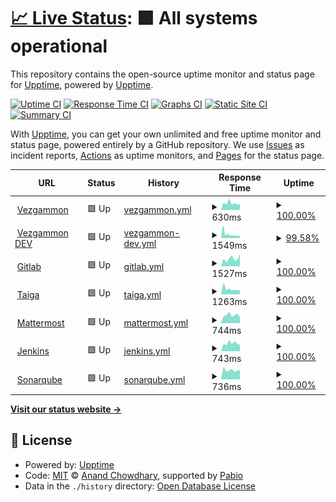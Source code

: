 # [📈 Live Status](https://upptime.github.io/upptime): <!--live status--> **🟩 All systems operational**

This repository contains the open-source uptime monitor and status page for [Upptime](https://upptime.js.org), powered by [Upptime](https://github.com/upptime/upptime).

[![Uptime CI](https://github.com/samuelemusiani/status.vezgammon.it/workflows/Uptime%20CI/badge.svg)](https://github.com/samuelemusiani/status.vezgammon.it/actions?query=workflow%3A%22Uptime+CI%22)
[![Response Time CI](https://github.com/samuelemusiani/status.vezgammon.it/workflows/Response%20Time%20CI/badge.svg)](https://github.com/samuelemusiani/status.vezgammon.it/actions?query=workflow%3A%22Response+Time+CI%22)
[![Graphs CI](https://github.com/samuelemusiani/status.vezgammon.it/workflows/Graphs%20CI/badge.svg)](https://github.com/samuelemusiani/status.vezgammon.it/actions?query=workflow%3A%22Graphs+CI%22)
[![Static Site CI](https://github.com/samuelemusiani/status.vezgammon.it/workflows/Static%20Site%20CI/badge.svg)](https://github.com/samuelemusiani/status.vezgammon.it/actions?query=workflow%3A%22Static+Site+CI%22)
[![Summary CI](https://github.com/samuelemusiani/status.vezgammon.it/workflows/Summary%20CI/badge.svg)](https://github.com/samuelemusiani/status.vezgammon.it/actions?query=workflow%3A%22Summary+CI%22)

With [Upptime](https://upptime.js.org), you can get your own unlimited and free uptime monitor and status page, powered entirely by a GitHub repository. We use [Issues](https://github.com/upptime/upptime/issues) as incident reports, [Actions](https://github.com/samuelemusiani/status.vezgammon.it/actions) as uptime monitors, and [Pages](https://upptime.github.io/upptime) for the status page.

<!--start: status pages-->
<!-- This summary is generated by Upptime (https://github.com/upptime/upptime) -->
<!-- Do not edit this manually, your changes will be overwritten -->
<!-- prettier-ignore -->
| URL | Status | History | Response Time | Uptime |
| --- | ------ | ------- | ------------- | ------ |
| <img alt="" src="https://icons.duckduckgo.com/ip3/vezgammon.it.ico" height="13"> [Vezgammon](https://vezgammon.it) | 🟩 Up | [vezgammon.yml](https://github.com/samuelemusiani/status.vezgammon.it/commits/HEAD/history/vezgammon.yml) | <details><summary><img alt="Response time graph" src="./graphs/vezgammon/response-time-week.png" height="20"> 630ms</summary><br><a href="https://status.vezgammon.it/history/vezgammon"><img alt="Response time 1214" src="https://img.shields.io/endpoint?url=https%3A%2F%2Fraw.githubusercontent.com%2Fsamuelemusiani%2Fstatus.vezgammon.it%2FHEAD%2Fapi%2Fvezgammon%2Fresponse-time.json"></a><br><a href="https://status.vezgammon.it/history/vezgammon"><img alt="24-hour response time 519" src="https://img.shields.io/endpoint?url=https%3A%2F%2Fraw.githubusercontent.com%2Fsamuelemusiani%2Fstatus.vezgammon.it%2FHEAD%2Fapi%2Fvezgammon%2Fresponse-time-day.json"></a><br><a href="https://status.vezgammon.it/history/vezgammon"><img alt="7-day response time 630" src="https://img.shields.io/endpoint?url=https%3A%2F%2Fraw.githubusercontent.com%2Fsamuelemusiani%2Fstatus.vezgammon.it%2FHEAD%2Fapi%2Fvezgammon%2Fresponse-time-week.json"></a><br><a href="https://status.vezgammon.it/history/vezgammon"><img alt="30-day response time 1246" src="https://img.shields.io/endpoint?url=https%3A%2F%2Fraw.githubusercontent.com%2Fsamuelemusiani%2Fstatus.vezgammon.it%2FHEAD%2Fapi%2Fvezgammon%2Fresponse-time-month.json"></a><br><a href="https://status.vezgammon.it/history/vezgammon"><img alt="1-year response time 1214" src="https://img.shields.io/endpoint?url=https%3A%2F%2Fraw.githubusercontent.com%2Fsamuelemusiani%2Fstatus.vezgammon.it%2FHEAD%2Fapi%2Fvezgammon%2Fresponse-time-year.json"></a></details> | <details><summary><a href="https://status.vezgammon.it/history/vezgammon">100.00%</a></summary><a href="https://status.vezgammon.it/history/vezgammon"><img alt="All-time uptime 99.49%" src="https://img.shields.io/endpoint?url=https%3A%2F%2Fraw.githubusercontent.com%2Fsamuelemusiani%2Fstatus.vezgammon.it%2FHEAD%2Fapi%2Fvezgammon%2Fuptime.json"></a><br><a href="https://status.vezgammon.it/history/vezgammon"><img alt="24-hour uptime 100.00%" src="https://img.shields.io/endpoint?url=https%3A%2F%2Fraw.githubusercontent.com%2Fsamuelemusiani%2Fstatus.vezgammon.it%2FHEAD%2Fapi%2Fvezgammon%2Fuptime-day.json"></a><br><a href="https://status.vezgammon.it/history/vezgammon"><img alt="7-day uptime 100.00%" src="https://img.shields.io/endpoint?url=https%3A%2F%2Fraw.githubusercontent.com%2Fsamuelemusiani%2Fstatus.vezgammon.it%2FHEAD%2Fapi%2Fvezgammon%2Fuptime-week.json"></a><br><a href="https://status.vezgammon.it/history/vezgammon"><img alt="30-day uptime 99.47%" src="https://img.shields.io/endpoint?url=https%3A%2F%2Fraw.githubusercontent.com%2Fsamuelemusiani%2Fstatus.vezgammon.it%2FHEAD%2Fapi%2Fvezgammon%2Fuptime-month.json"></a><br><a href="https://status.vezgammon.it/history/vezgammon"><img alt="1-year uptime 99.49%" src="https://img.shields.io/endpoint?url=https%3A%2F%2Fraw.githubusercontent.com%2Fsamuelemusiani%2Fstatus.vezgammon.it%2FHEAD%2Fapi%2Fvezgammon%2Fuptime-year.json"></a></details>
| <img alt="" src="https://icons.duckduckgo.com/ip3/dev.vezgammon.it.ico" height="13"> [Vezgammon DEV](https://dev.vezgammon.it) | 🟩 Up | [vezgammon-dev.yml](https://github.com/samuelemusiani/status.vezgammon.it/commits/HEAD/history/vezgammon-dev.yml) | <details><summary><img alt="Response time graph" src="./graphs/vezgammon-dev/response-time-week.png" height="20"> 1549ms</summary><br><a href="https://status.vezgammon.it/history/vezgammon-dev"><img alt="Response time 1677" src="https://img.shields.io/endpoint?url=https%3A%2F%2Fraw.githubusercontent.com%2Fsamuelemusiani%2Fstatus.vezgammon.it%2FHEAD%2Fapi%2Fvezgammon-dev%2Fresponse-time.json"></a><br><a href="https://status.vezgammon.it/history/vezgammon-dev"><img alt="24-hour response time 2035" src="https://img.shields.io/endpoint?url=https%3A%2F%2Fraw.githubusercontent.com%2Fsamuelemusiani%2Fstatus.vezgammon.it%2FHEAD%2Fapi%2Fvezgammon-dev%2Fresponse-time-day.json"></a><br><a href="https://status.vezgammon.it/history/vezgammon-dev"><img alt="7-day response time 1549" src="https://img.shields.io/endpoint?url=https%3A%2F%2Fraw.githubusercontent.com%2Fsamuelemusiani%2Fstatus.vezgammon.it%2FHEAD%2Fapi%2Fvezgammon-dev%2Fresponse-time-week.json"></a><br><a href="https://status.vezgammon.it/history/vezgammon-dev"><img alt="30-day response time 1677" src="https://img.shields.io/endpoint?url=https%3A%2F%2Fraw.githubusercontent.com%2Fsamuelemusiani%2Fstatus.vezgammon.it%2FHEAD%2Fapi%2Fvezgammon-dev%2Fresponse-time-month.json"></a><br><a href="https://status.vezgammon.it/history/vezgammon-dev"><img alt="1-year response time 1677" src="https://img.shields.io/endpoint?url=https%3A%2F%2Fraw.githubusercontent.com%2Fsamuelemusiani%2Fstatus.vezgammon.it%2FHEAD%2Fapi%2Fvezgammon-dev%2Fresponse-time-year.json"></a></details> | <details><summary><a href="https://status.vezgammon.it/history/vezgammon-dev">99.58%</a></summary><a href="https://status.vezgammon.it/history/vezgammon-dev"><img alt="All-time uptime 98.79%" src="https://img.shields.io/endpoint?url=https%3A%2F%2Fraw.githubusercontent.com%2Fsamuelemusiani%2Fstatus.vezgammon.it%2FHEAD%2Fapi%2Fvezgammon-dev%2Fuptime.json"></a><br><a href="https://status.vezgammon.it/history/vezgammon-dev"><img alt="24-hour uptime 98.14%" src="https://img.shields.io/endpoint?url=https%3A%2F%2Fraw.githubusercontent.com%2Fsamuelemusiani%2Fstatus.vezgammon.it%2FHEAD%2Fapi%2Fvezgammon-dev%2Fuptime-day.json"></a><br><a href="https://status.vezgammon.it/history/vezgammon-dev"><img alt="7-day uptime 99.58%" src="https://img.shields.io/endpoint?url=https%3A%2F%2Fraw.githubusercontent.com%2Fsamuelemusiani%2Fstatus.vezgammon.it%2FHEAD%2Fapi%2Fvezgammon-dev%2Fuptime-week.json"></a><br><a href="https://status.vezgammon.it/history/vezgammon-dev"><img alt="30-day uptime 98.79%" src="https://img.shields.io/endpoint?url=https%3A%2F%2Fraw.githubusercontent.com%2Fsamuelemusiani%2Fstatus.vezgammon.it%2FHEAD%2Fapi%2Fvezgammon-dev%2Fuptime-month.json"></a><br><a href="https://status.vezgammon.it/history/vezgammon-dev"><img alt="1-year uptime 98.79%" src="https://img.shields.io/endpoint?url=https%3A%2F%2Fraw.githubusercontent.com%2Fsamuelemusiani%2Fstatus.vezgammon.it%2FHEAD%2Fapi%2Fvezgammon-dev%2Fuptime-year.json"></a></details>
| <img alt="" src="https://icons.duckduckgo.com/ip3/gitlab.vezgammon.it.ico" height="13"> [Gitlab](https://gitlab.vezgammon.it) | 🟩 Up | [gitlab.yml](https://github.com/samuelemusiani/status.vezgammon.it/commits/HEAD/history/gitlab.yml) | <details><summary><img alt="Response time graph" src="./graphs/gitlab/response-time-week.png" height="20"> 1527ms</summary><br><a href="https://status.vezgammon.it/history/gitlab"><img alt="Response time 1360" src="https://img.shields.io/endpoint?url=https%3A%2F%2Fraw.githubusercontent.com%2Fsamuelemusiani%2Fstatus.vezgammon.it%2FHEAD%2Fapi%2Fgitlab%2Fresponse-time.json"></a><br><a href="https://status.vezgammon.it/history/gitlab"><img alt="24-hour response time 2475" src="https://img.shields.io/endpoint?url=https%3A%2F%2Fraw.githubusercontent.com%2Fsamuelemusiani%2Fstatus.vezgammon.it%2FHEAD%2Fapi%2Fgitlab%2Fresponse-time-day.json"></a><br><a href="https://status.vezgammon.it/history/gitlab"><img alt="7-day response time 1527" src="https://img.shields.io/endpoint?url=https%3A%2F%2Fraw.githubusercontent.com%2Fsamuelemusiani%2Fstatus.vezgammon.it%2FHEAD%2Fapi%2Fgitlab%2Fresponse-time-week.json"></a><br><a href="https://status.vezgammon.it/history/gitlab"><img alt="30-day response time 1299" src="https://img.shields.io/endpoint?url=https%3A%2F%2Fraw.githubusercontent.com%2Fsamuelemusiani%2Fstatus.vezgammon.it%2FHEAD%2Fapi%2Fgitlab%2Fresponse-time-month.json"></a><br><a href="https://status.vezgammon.it/history/gitlab"><img alt="1-year response time 1360" src="https://img.shields.io/endpoint?url=https%3A%2F%2Fraw.githubusercontent.com%2Fsamuelemusiani%2Fstatus.vezgammon.it%2FHEAD%2Fapi%2Fgitlab%2Fresponse-time-year.json"></a></details> | <details><summary><a href="https://status.vezgammon.it/history/gitlab">100.00%</a></summary><a href="https://status.vezgammon.it/history/gitlab"><img alt="All-time uptime 100.00%" src="https://img.shields.io/endpoint?url=https%3A%2F%2Fraw.githubusercontent.com%2Fsamuelemusiani%2Fstatus.vezgammon.it%2FHEAD%2Fapi%2Fgitlab%2Fuptime.json"></a><br><a href="https://status.vezgammon.it/history/gitlab"><img alt="24-hour uptime 100.00%" src="https://img.shields.io/endpoint?url=https%3A%2F%2Fraw.githubusercontent.com%2Fsamuelemusiani%2Fstatus.vezgammon.it%2FHEAD%2Fapi%2Fgitlab%2Fuptime-day.json"></a><br><a href="https://status.vezgammon.it/history/gitlab"><img alt="7-day uptime 100.00%" src="https://img.shields.io/endpoint?url=https%3A%2F%2Fraw.githubusercontent.com%2Fsamuelemusiani%2Fstatus.vezgammon.it%2FHEAD%2Fapi%2Fgitlab%2Fuptime-week.json"></a><br><a href="https://status.vezgammon.it/history/gitlab"><img alt="30-day uptime 100.00%" src="https://img.shields.io/endpoint?url=https%3A%2F%2Fraw.githubusercontent.com%2Fsamuelemusiani%2Fstatus.vezgammon.it%2FHEAD%2Fapi%2Fgitlab%2Fuptime-month.json"></a><br><a href="https://status.vezgammon.it/history/gitlab"><img alt="1-year uptime 100.00%" src="https://img.shields.io/endpoint?url=https%3A%2F%2Fraw.githubusercontent.com%2Fsamuelemusiani%2Fstatus.vezgammon.it%2FHEAD%2Fapi%2Fgitlab%2Fuptime-year.json"></a></details>
| <img alt="" src="https://icons.duckduckgo.com/ip3/taiga.vezgammon.it.ico" height="13"> [Taiga](https://taiga.vezgammon.it) | 🟩 Up | [taiga.yml](https://github.com/samuelemusiani/status.vezgammon.it/commits/HEAD/history/taiga.yml) | <details><summary><img alt="Response time graph" src="./graphs/taiga/response-time-week.png" height="20"> 1263ms</summary><br><a href="https://status.vezgammon.it/history/taiga"><img alt="Response time 1281" src="https://img.shields.io/endpoint?url=https%3A%2F%2Fraw.githubusercontent.com%2Fsamuelemusiani%2Fstatus.vezgammon.it%2FHEAD%2Fapi%2Ftaiga%2Fresponse-time.json"></a><br><a href="https://status.vezgammon.it/history/taiga"><img alt="24-hour response time 904" src="https://img.shields.io/endpoint?url=https%3A%2F%2Fraw.githubusercontent.com%2Fsamuelemusiani%2Fstatus.vezgammon.it%2FHEAD%2Fapi%2Ftaiga%2Fresponse-time-day.json"></a><br><a href="https://status.vezgammon.it/history/taiga"><img alt="7-day response time 1263" src="https://img.shields.io/endpoint?url=https%3A%2F%2Fraw.githubusercontent.com%2Fsamuelemusiani%2Fstatus.vezgammon.it%2FHEAD%2Fapi%2Ftaiga%2Fresponse-time-week.json"></a><br><a href="https://status.vezgammon.it/history/taiga"><img alt="30-day response time 1289" src="https://img.shields.io/endpoint?url=https%3A%2F%2Fraw.githubusercontent.com%2Fsamuelemusiani%2Fstatus.vezgammon.it%2FHEAD%2Fapi%2Ftaiga%2Fresponse-time-month.json"></a><br><a href="https://status.vezgammon.it/history/taiga"><img alt="1-year response time 1281" src="https://img.shields.io/endpoint?url=https%3A%2F%2Fraw.githubusercontent.com%2Fsamuelemusiani%2Fstatus.vezgammon.it%2FHEAD%2Fapi%2Ftaiga%2Fresponse-time-year.json"></a></details> | <details><summary><a href="https://status.vezgammon.it/history/taiga">100.00%</a></summary><a href="https://status.vezgammon.it/history/taiga"><img alt="All-time uptime 99.97%" src="https://img.shields.io/endpoint?url=https%3A%2F%2Fraw.githubusercontent.com%2Fsamuelemusiani%2Fstatus.vezgammon.it%2FHEAD%2Fapi%2Ftaiga%2Fuptime.json"></a><br><a href="https://status.vezgammon.it/history/taiga"><img alt="24-hour uptime 100.00%" src="https://img.shields.io/endpoint?url=https%3A%2F%2Fraw.githubusercontent.com%2Fsamuelemusiani%2Fstatus.vezgammon.it%2FHEAD%2Fapi%2Ftaiga%2Fuptime-day.json"></a><br><a href="https://status.vezgammon.it/history/taiga"><img alt="7-day uptime 100.00%" src="https://img.shields.io/endpoint?url=https%3A%2F%2Fraw.githubusercontent.com%2Fsamuelemusiani%2Fstatus.vezgammon.it%2FHEAD%2Fapi%2Ftaiga%2Fuptime-week.json"></a><br><a href="https://status.vezgammon.it/history/taiga"><img alt="30-day uptime 99.96%" src="https://img.shields.io/endpoint?url=https%3A%2F%2Fraw.githubusercontent.com%2Fsamuelemusiani%2Fstatus.vezgammon.it%2FHEAD%2Fapi%2Ftaiga%2Fuptime-month.json"></a><br><a href="https://status.vezgammon.it/history/taiga"><img alt="1-year uptime 99.97%" src="https://img.shields.io/endpoint?url=https%3A%2F%2Fraw.githubusercontent.com%2Fsamuelemusiani%2Fstatus.vezgammon.it%2FHEAD%2Fapi%2Ftaiga%2Fuptime-year.json"></a></details>
| <img alt="" src="https://icons.duckduckgo.com/ip3/mattermost.vezgammon.it.ico" height="13"> [Mattermost](https://mattermost.vezgammon.it) | 🟩 Up | [mattermost.yml](https://github.com/samuelemusiani/status.vezgammon.it/commits/HEAD/history/mattermost.yml) | <details><summary><img alt="Response time graph" src="./graphs/mattermost/response-time-week.png" height="20"> 744ms</summary><br><a href="https://status.vezgammon.it/history/mattermost"><img alt="Response time 803" src="https://img.shields.io/endpoint?url=https%3A%2F%2Fraw.githubusercontent.com%2Fsamuelemusiani%2Fstatus.vezgammon.it%2FHEAD%2Fapi%2Fmattermost%2Fresponse-time.json"></a><br><a href="https://status.vezgammon.it/history/mattermost"><img alt="24-hour response time 530" src="https://img.shields.io/endpoint?url=https%3A%2F%2Fraw.githubusercontent.com%2Fsamuelemusiani%2Fstatus.vezgammon.it%2FHEAD%2Fapi%2Fmattermost%2Fresponse-time-day.json"></a><br><a href="https://status.vezgammon.it/history/mattermost"><img alt="7-day response time 744" src="https://img.shields.io/endpoint?url=https%3A%2F%2Fraw.githubusercontent.com%2Fsamuelemusiani%2Fstatus.vezgammon.it%2FHEAD%2Fapi%2Fmattermost%2Fresponse-time-week.json"></a><br><a href="https://status.vezgammon.it/history/mattermost"><img alt="30-day response time 796" src="https://img.shields.io/endpoint?url=https%3A%2F%2Fraw.githubusercontent.com%2Fsamuelemusiani%2Fstatus.vezgammon.it%2FHEAD%2Fapi%2Fmattermost%2Fresponse-time-month.json"></a><br><a href="https://status.vezgammon.it/history/mattermost"><img alt="1-year response time 803" src="https://img.shields.io/endpoint?url=https%3A%2F%2Fraw.githubusercontent.com%2Fsamuelemusiani%2Fstatus.vezgammon.it%2FHEAD%2Fapi%2Fmattermost%2Fresponse-time-year.json"></a></details> | <details><summary><a href="https://status.vezgammon.it/history/mattermost">100.00%</a></summary><a href="https://status.vezgammon.it/history/mattermost"><img alt="All-time uptime 100.00%" src="https://img.shields.io/endpoint?url=https%3A%2F%2Fraw.githubusercontent.com%2Fsamuelemusiani%2Fstatus.vezgammon.it%2FHEAD%2Fapi%2Fmattermost%2Fuptime.json"></a><br><a href="https://status.vezgammon.it/history/mattermost"><img alt="24-hour uptime 100.00%" src="https://img.shields.io/endpoint?url=https%3A%2F%2Fraw.githubusercontent.com%2Fsamuelemusiani%2Fstatus.vezgammon.it%2FHEAD%2Fapi%2Fmattermost%2Fuptime-day.json"></a><br><a href="https://status.vezgammon.it/history/mattermost"><img alt="7-day uptime 100.00%" src="https://img.shields.io/endpoint?url=https%3A%2F%2Fraw.githubusercontent.com%2Fsamuelemusiani%2Fstatus.vezgammon.it%2FHEAD%2Fapi%2Fmattermost%2Fuptime-week.json"></a><br><a href="https://status.vezgammon.it/history/mattermost"><img alt="30-day uptime 100.00%" src="https://img.shields.io/endpoint?url=https%3A%2F%2Fraw.githubusercontent.com%2Fsamuelemusiani%2Fstatus.vezgammon.it%2FHEAD%2Fapi%2Fmattermost%2Fuptime-month.json"></a><br><a href="https://status.vezgammon.it/history/mattermost"><img alt="1-year uptime 100.00%" src="https://img.shields.io/endpoint?url=https%3A%2F%2Fraw.githubusercontent.com%2Fsamuelemusiani%2Fstatus.vezgammon.it%2FHEAD%2Fapi%2Fmattermost%2Fuptime-year.json"></a></details>
| <img alt="" src="https://icons.duckduckgo.com/ip3/jenkins.vezgammon.it.ico" height="13"> [Jenkins](https://jenkins.vezgammon.it) | 🟩 Up | [jenkins.yml](https://github.com/samuelemusiani/status.vezgammon.it/commits/HEAD/history/jenkins.yml) | <details><summary><img alt="Response time graph" src="./graphs/jenkins/response-time-week.png" height="20"> 743ms</summary><br><a href="https://status.vezgammon.it/history/jenkins"><img alt="Response time 760" src="https://img.shields.io/endpoint?url=https%3A%2F%2Fraw.githubusercontent.com%2Fsamuelemusiani%2Fstatus.vezgammon.it%2FHEAD%2Fapi%2Fjenkins%2Fresponse-time.json"></a><br><a href="https://status.vezgammon.it/history/jenkins"><img alt="24-hour response time 598" src="https://img.shields.io/endpoint?url=https%3A%2F%2Fraw.githubusercontent.com%2Fsamuelemusiani%2Fstatus.vezgammon.it%2FHEAD%2Fapi%2Fjenkins%2Fresponse-time-day.json"></a><br><a href="https://status.vezgammon.it/history/jenkins"><img alt="7-day response time 743" src="https://img.shields.io/endpoint?url=https%3A%2F%2Fraw.githubusercontent.com%2Fsamuelemusiani%2Fstatus.vezgammon.it%2FHEAD%2Fapi%2Fjenkins%2Fresponse-time-week.json"></a><br><a href="https://status.vezgammon.it/history/jenkins"><img alt="30-day response time 775" src="https://img.shields.io/endpoint?url=https%3A%2F%2Fraw.githubusercontent.com%2Fsamuelemusiani%2Fstatus.vezgammon.it%2FHEAD%2Fapi%2Fjenkins%2Fresponse-time-month.json"></a><br><a href="https://status.vezgammon.it/history/jenkins"><img alt="1-year response time 760" src="https://img.shields.io/endpoint?url=https%3A%2F%2Fraw.githubusercontent.com%2Fsamuelemusiani%2Fstatus.vezgammon.it%2FHEAD%2Fapi%2Fjenkins%2Fresponse-time-year.json"></a></details> | <details><summary><a href="https://status.vezgammon.it/history/jenkins">100.00%</a></summary><a href="https://status.vezgammon.it/history/jenkins"><img alt="All-time uptime 99.94%" src="https://img.shields.io/endpoint?url=https%3A%2F%2Fraw.githubusercontent.com%2Fsamuelemusiani%2Fstatus.vezgammon.it%2FHEAD%2Fapi%2Fjenkins%2Fuptime.json"></a><br><a href="https://status.vezgammon.it/history/jenkins"><img alt="24-hour uptime 100.00%" src="https://img.shields.io/endpoint?url=https%3A%2F%2Fraw.githubusercontent.com%2Fsamuelemusiani%2Fstatus.vezgammon.it%2FHEAD%2Fapi%2Fjenkins%2Fuptime-day.json"></a><br><a href="https://status.vezgammon.it/history/jenkins"><img alt="7-day uptime 100.00%" src="https://img.shields.io/endpoint?url=https%3A%2F%2Fraw.githubusercontent.com%2Fsamuelemusiani%2Fstatus.vezgammon.it%2FHEAD%2Fapi%2Fjenkins%2Fuptime-week.json"></a><br><a href="https://status.vezgammon.it/history/jenkins"><img alt="30-day uptime 100.00%" src="https://img.shields.io/endpoint?url=https%3A%2F%2Fraw.githubusercontent.com%2Fsamuelemusiani%2Fstatus.vezgammon.it%2FHEAD%2Fapi%2Fjenkins%2Fuptime-month.json"></a><br><a href="https://status.vezgammon.it/history/jenkins"><img alt="1-year uptime 99.94%" src="https://img.shields.io/endpoint?url=https%3A%2F%2Fraw.githubusercontent.com%2Fsamuelemusiani%2Fstatus.vezgammon.it%2FHEAD%2Fapi%2Fjenkins%2Fuptime-year.json"></a></details>
| <img alt="" src="https://icons.duckduckgo.com/ip3/sonarqube.vezgammon.it.ico" height="13"> [Sonarqube](https://sonarqube.vezgammon.it) | 🟩 Up | [sonarqube.yml](https://github.com/samuelemusiani/status.vezgammon.it/commits/HEAD/history/sonarqube.yml) | <details><summary><img alt="Response time graph" src="./graphs/sonarqube/response-time-week.png" height="20"> 736ms</summary><br><a href="https://status.vezgammon.it/history/sonarqube"><img alt="Response time 745" src="https://img.shields.io/endpoint?url=https%3A%2F%2Fraw.githubusercontent.com%2Fsamuelemusiani%2Fstatus.vezgammon.it%2FHEAD%2Fapi%2Fsonarqube%2Fresponse-time.json"></a><br><a href="https://status.vezgammon.it/history/sonarqube"><img alt="24-hour response time 744" src="https://img.shields.io/endpoint?url=https%3A%2F%2Fraw.githubusercontent.com%2Fsamuelemusiani%2Fstatus.vezgammon.it%2FHEAD%2Fapi%2Fsonarqube%2Fresponse-time-day.json"></a><br><a href="https://status.vezgammon.it/history/sonarqube"><img alt="7-day response time 736" src="https://img.shields.io/endpoint?url=https%3A%2F%2Fraw.githubusercontent.com%2Fsamuelemusiani%2Fstatus.vezgammon.it%2FHEAD%2Fapi%2Fsonarqube%2Fresponse-time-week.json"></a><br><a href="https://status.vezgammon.it/history/sonarqube"><img alt="30-day response time 730" src="https://img.shields.io/endpoint?url=https%3A%2F%2Fraw.githubusercontent.com%2Fsamuelemusiani%2Fstatus.vezgammon.it%2FHEAD%2Fapi%2Fsonarqube%2Fresponse-time-month.json"></a><br><a href="https://status.vezgammon.it/history/sonarqube"><img alt="1-year response time 745" src="https://img.shields.io/endpoint?url=https%3A%2F%2Fraw.githubusercontent.com%2Fsamuelemusiani%2Fstatus.vezgammon.it%2FHEAD%2Fapi%2Fsonarqube%2Fresponse-time-year.json"></a></details> | <details><summary><a href="https://status.vezgammon.it/history/sonarqube">100.00%</a></summary><a href="https://status.vezgammon.it/history/sonarqube"><img alt="All-time uptime 100.00%" src="https://img.shields.io/endpoint?url=https%3A%2F%2Fraw.githubusercontent.com%2Fsamuelemusiani%2Fstatus.vezgammon.it%2FHEAD%2Fapi%2Fsonarqube%2Fuptime.json"></a><br><a href="https://status.vezgammon.it/history/sonarqube"><img alt="24-hour uptime 100.00%" src="https://img.shields.io/endpoint?url=https%3A%2F%2Fraw.githubusercontent.com%2Fsamuelemusiani%2Fstatus.vezgammon.it%2FHEAD%2Fapi%2Fsonarqube%2Fuptime-day.json"></a><br><a href="https://status.vezgammon.it/history/sonarqube"><img alt="7-day uptime 100.00%" src="https://img.shields.io/endpoint?url=https%3A%2F%2Fraw.githubusercontent.com%2Fsamuelemusiani%2Fstatus.vezgammon.it%2FHEAD%2Fapi%2Fsonarqube%2Fuptime-week.json"></a><br><a href="https://status.vezgammon.it/history/sonarqube"><img alt="30-day uptime 100.00%" src="https://img.shields.io/endpoint?url=https%3A%2F%2Fraw.githubusercontent.com%2Fsamuelemusiani%2Fstatus.vezgammon.it%2FHEAD%2Fapi%2Fsonarqube%2Fuptime-month.json"></a><br><a href="https://status.vezgammon.it/history/sonarqube"><img alt="1-year uptime 100.00%" src="https://img.shields.io/endpoint?url=https%3A%2F%2Fraw.githubusercontent.com%2Fsamuelemusiani%2Fstatus.vezgammon.it%2FHEAD%2Fapi%2Fsonarqube%2Fuptime-year.json"></a></details>

<!--end: status pages-->

[**Visit our status website →**](https://upptime.github.io/upptime)

## 📄 License

- Powered by: [Upptime](https://github.com/upptime/upptime)
- Code: [MIT](./LICENSE) © [Anand Chowdhary](https://anandchowdhary.com), supported by [Pabio](https://pabio.com)
- Data in the `./history` directory: [Open Database License](https://opendatacommons.org/licenses/odbl/1-0/)
